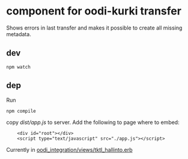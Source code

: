 # component for oodi-kurki transfer

Shows errors in last transfer and makes it possible to create all missing metadata.

## dev

```npm watch```

## dep

Run

```npm compile```

copy _dist/app.js_ to server. Add the following to page where to embed:

```
    <div id="root"></div>
    <script type="text/javascript" src="./app.js"></script>
```

Currently in [oodi_integration/views/tktl_hallinto.erb](https://github.com/UniversityOfHelsinkiCS/opetushallinto/blob/master/oodi_integration/views/tktl_hallinto.erb)